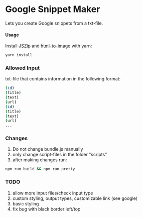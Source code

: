 # Google Snippet Maker
Lets you create Google snippets from a txt-file.

#### Usage
Install <a href="https://github.com/Stuk/jszip">JSZip</a> and <a href="https://github.com/bubkoo/html-to-image">html-to-image</a> with yarn:
```sh
yarn install
```

### Allowed Input
txt-file that contains information in the following format:
```sh
(id)
(title)
(text)
(url)
(id)
(title)
(text)
(url)
...
```

### Changes
1) Do not change bundle.js manually
2) only change script-files in the folder "scripts"
3) after making changes run:
```sh
npm run build && npm run pretty
```

### TODO
1) allow more input files/check input type
2) custom styling, output types, customizable link (see google)
3) basic styling
4) fix bug with black border left/top
